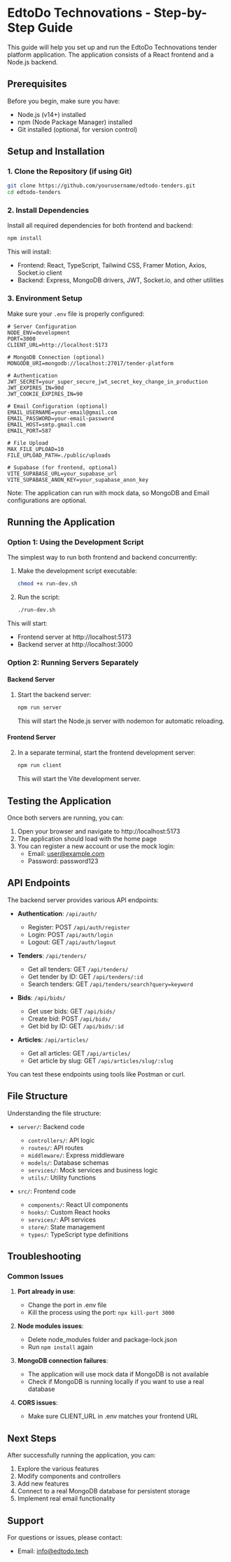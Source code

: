 # EdtoDo Technovations - Step-by-Step Guide

This guide will help you set up and run the EdtoDo Technovations tender platform application. The application consists of a React frontend and a Node.js backend.

## Prerequisites

Before you begin, make sure you have:

- Node.js (v14+) installed
- npm (Node Package Manager) installed
- Git installed (optional, for version control)

## Setup and Installation

### 1. Clone the Repository (if using Git)

```bash
git clone https://github.com/yourusername/edtodo-tenders.git
cd edtodo-tenders
```

### 2. Install Dependencies

Install all required dependencies for both frontend and backend:

```bash
npm install
```

This will install:
- Frontend: React, TypeScript, Tailwind CSS, Framer Motion, Axios, Socket.io client
- Backend: Express, MongoDB drivers, JWT, Socket.io, and other utilities

### 3. Environment Setup

Make sure your `.env` file is properly configured:

```
# Server Configuration
NODE_ENV=development
PORT=3000
CLIENT_URL=http://localhost:5173

# MongoDB Connection (optional)
MONGODB_URI=mongodb://localhost:27017/tender-platform

# Authentication
JWT_SECRET=your_super_secure_jwt_secret_key_change_in_production
JWT_EXPIRES_IN=90d
JWT_COOKIE_EXPIRES_IN=90

# Email Configuration (optional)
EMAIL_USERNAME=your-email@gmail.com
EMAIL_PASSWORD=your-email-password
EMAIL_HOST=smtp.gmail.com
EMAIL_PORT=587

# File Upload
MAX_FILE_UPLOAD=10
FILE_UPLOAD_PATH=./public/uploads

# Supabase (for frontend, optional)
VITE_SUPABASE_URL=your_supabase_url
VITE_SUPABASE_ANON_KEY=your_supabase_anon_key
```

Note: The application can run with mock data, so MongoDB and Email configurations are optional.

## Running the Application

### Option 1: Using the Development Script

The simplest way to run both frontend and backend concurrently:

1. Make the development script executable:
   ```bash
   chmod +x run-dev.sh
   ```

2. Run the script:
   ```bash
   ./run-dev.sh
   ```

This will start:
- Frontend server at http://localhost:5173
- Backend server at http://localhost:3000

### Option 2: Running Servers Separately

#### Backend Server

1. Start the backend server:
   ```bash
   npm run server
   ```
   This will start the Node.js server with nodemon for automatic reloading.

#### Frontend Server

2. In a separate terminal, start the frontend development server:
   ```bash
   npm run client
   ```
   This will start the Vite development server.

## Testing the Application

Once both servers are running, you can:

1. Open your browser and navigate to http://localhost:5173
2. The application should load with the home page
3. You can register a new account or use the mock login:
   - Email: user@example.com
   - Password: password123

## API Endpoints

The backend server provides various API endpoints:

- **Authentication**: `/api/auth/`
  - Register: POST `/api/auth/register`
  - Login: POST `/api/auth/login`
  - Logout: GET `/api/auth/logout`

- **Tenders**: `/api/tenders/`
  - Get all tenders: GET `/api/tenders/`
  - Get tender by ID: GET `/api/tenders/:id`
  - Search tenders: GET `/api/tenders/search?query=keyword`

- **Bids**: `/api/bids/`
  - Get user bids: GET `/api/bids/`
  - Create bid: POST `/api/bids/`
  - Get bid by ID: GET `/api/bids/:id`

- **Articles**: `/api/articles/`
  - Get all articles: GET `/api/articles/`
  - Get article by slug: GET `/api/articles/slug/:slug`

You can test these endpoints using tools like Postman or curl.

## File Structure

Understanding the file structure:

- `server/`: Backend code
  - `controllers/`: API logic
  - `routes/`: API routes
  - `middleware/`: Express middleware
  - `models/`: Database schemas
  - `services/`: Mock services and business logic
  - `utils/`: Utility functions

- `src/`: Frontend code
  - `components/`: React UI components
  - `hooks/`: Custom React hooks
  - `services/`: API services
  - `store/`: State management
  - `types/`: TypeScript type definitions

## Troubleshooting

### Common Issues

1. **Port already in use**:
   - Change the port in .env file
   - Kill the process using the port: `npx kill-port 3000`

2. **Node modules issues**:
   - Delete node_modules folder and package-lock.json
   - Run `npm install` again

3. **MongoDB connection failures**:
   - The application will use mock data if MongoDB is not available
   - Check if MongoDB is running locally if you want to use a real database

4. **CORS issues**:
   - Make sure CLIENT_URL in .env matches your frontend URL

## Next Steps

After successfully running the application, you can:

1. Explore the various features
2. Modify components and controllers
3. Add new features
4. Connect to a real MongoDB database for persistent storage
5. Implement real email functionality

## Support

For questions or issues, please contact:
- Email: info@edtodo.tech 